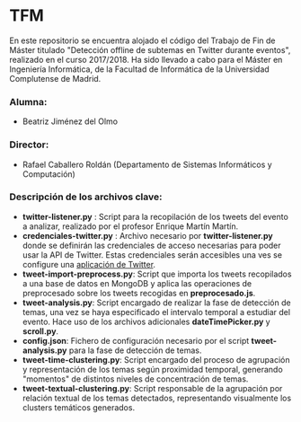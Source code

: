 # TFM

En este repositorio se encuentra alojado el código del Trabajo de Fin de Máster titulado "Detección offline de subtemas en Twitter durante eventos", realizado en el curso 2017/2018. Ha sido llevado a cabo para el Máster en Ingeniería Informática, de la Facultad de Informática de la Universidad Complutense de Madrid.

### Alumna:
* Beatriz Jiménez del Olmo

### Director:
* Rafael Caballero Roldán (Departamento de Sistemas Informáticos y Computación)

### Descripción de los archivos clave:
- **twitter-listener.py** : Script para la recopilación de los tweets del evento a analizar, realizado por el profesor Enrique Martín Martín.
- **credenciales-twitter.py** : Archivo necesario por **twitter-listener.py** donde se definirán las credenciales de acceso necesarias para poder usar la API de Twitter. Estas credenciales serán accesibles una ves se configure una  [aplicación de Twitter](https://apps.twitter.com/).
- **tweet-import-preprocess.py**: Script que importa los tweets recopilados a una base de datos en MongoDB y aplica las operaciones de preprocesado sobre los tweets recogidas en **preprocesado.js**. 
- **tweet-analysis.py**: Script encargado de realizar la fase de detección de temas, una vez se haya especificado el intervalo temporal a estudiar del evento. Hace uso de los archivos adicionales **dateTimePicker.py** y **scroll.py**.
- **config.json**: Fichero de configuración necesario por el script **tweet-analysis.py** para la fase de detección de temas.
- **tweet-time-clustering.py**: Script encargado del proceso de agrupación y representación de los temas según proximidad temporal, generando "momentos" de distintos niveles de concentración de temas.
- **tweet-textual-clustering.py**: Script responsable de la agrupación por relación textual de los temas detectados, representando visualmente los clusters temáticos generados.





